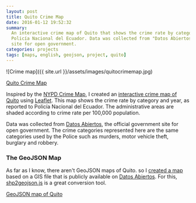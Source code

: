 ```yaml
---
layout: post
title: Quito Crime Map
date: 2016-01-12 19:52:32
summary:
  An interactive crime map of Quito that shows the crime rate by category and year as reported by
  Policía Nacional del Ecuador. Data was collected from "Datos Abiertos", the official government
  site for open government.
categories: projects
tags: [maps, english, geojson, project, quito]
---
```


![Crime map]({{ site.url }}/assets/images/quitocrimemap.jpg)

<a href="https://flandrade.github.io/quito-crime-map/" class="button-sp button-sp-inverse wayra wayra-inverse mb1">Quito
Crime Map</a>

Inspired by the [NYPD Crime Map](https://maps.nyc.gov/crime/), I created an
[interactive crime map of Quito](https://flandrade.github.io/quito-crime-map/) using
[Leaflet](https://leafletjs.com/). This map shows the crime rate by category and year, as reported
to Policía Nacional del Ecuador. The administrative areas are shaded according to crime rate per
100,000 population.

Data was collected from [Datos Abiertos](https://datosabiertos.quito.gob.ec/), the official
government site for open government. The crime categories represented here are the same categories
used by the Police such as murders, motor vehicle theft, burglary and robbery.

### The GeoJSON Map

As far as I know, there aren't GeoJSON maps of Quito. so I
[created a map](https://github.com/flandrade/quito-crime-map/blob/master/data/zonales_quito.geojson)
based on a GIS file that is publicly available on
[Datos Abiertos](https://datosabiertos.quito.gob.ec). For this,
[shp2geojson.js](https://gipong.github.io/shp2geojson.js/) is a great conversion tool.

[GeoJSON map of Quito](https://github.com/flandrade/quito-crime-map/blob/master/data/zonales_quito.geojson)
